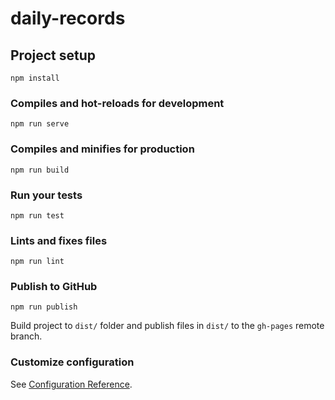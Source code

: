 # daily-records

## Project setup
```
npm install
```

### Compiles and hot-reloads for development
```
npm run serve
```

### Compiles and minifies for production
```
npm run build
```

### Run your tests
```
npm run test
```

### Lints and fixes files
```
npm run lint
```

### Publish to GitHub
```
npm run publish
```
Build project to `dist/` folder and publish files in `dist/` to the `gh-pages` remote branch.

### Customize configuration
See [Configuration Reference](https://cli.vuejs.org/config/).
